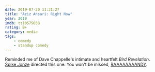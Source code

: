```yaml
---
date: 2019-07-20 11:31:27
title: "Aziz Ansari: Right Now"
year: 2019
imdb: tt10575038
rating: B+
category: media
tags:
    - comedy
    - standup comedy
---
```


Reminded me of Dave Chappelle's intimate and heartfelt _Bird Revelation_. [Spike Jonze](https://en.wikipedia.org/wiki/Spike_Jonze) directed this one. You won't be missed, [RAAAAAAAANDY](https://www.funnyordie.com/2009/7/10/17708014/raaaaaaaandy-part-1-funny-people).
